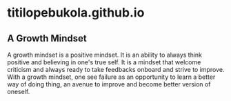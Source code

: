 # titilopebukola.github.io
## A Growth Mindset
A growth mindset is a positive mindset. It is an ability to always think positive and believing in one's true self.
It is a mindset that welcome criticism and always ready to take feedbacks onboard and strive to improve.
With a growth mindset, one see failure as an opportunity to learn a better way of doing thing, an avenue to improve and become better version of oneself.
